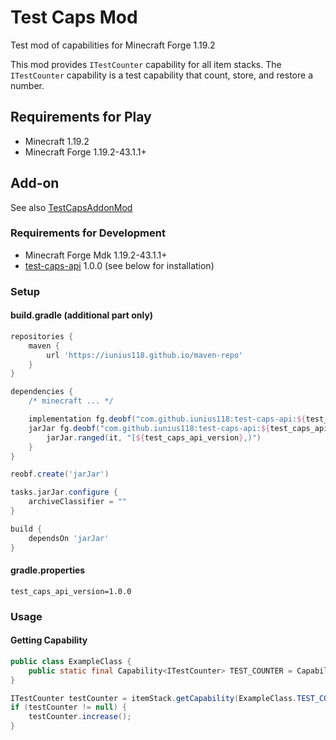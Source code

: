 # Test Caps Mod

Test mod of capabilities for Minecraft Forge 1.19.2

This mod provides `ITestCounter` capability for all item stacks. The `ITestCounter` capability is a test capability that count, store, and restore a number.

## Requirements for Play

- Minecraft 1.19.2
- Minecraft Forge 1.19.2-43.1.1+

## Add-on

See also [TestCapsAddonMod](https://github.com/Iunius118/TestCapsAddonMod)

### Requirements for Development

- Minecraft Forge Mdk 1.19.2-43.1.1+
- [test-caps-api](https://github.com/Iunius118/test-caps-api) 1.0.0 (see below for installation)

### Setup

#### build.gradle (additional part only)

```gradle
repositories {
    maven {
        url 'https://iunius118.github.io/maven-repo'
    }
}

dependencies {
    /* minecraft ... */

    implementation fg.deobf("com.github.iunius118:test-caps-api:${test_caps_api_version}")
    jarJar fg.deobf("com.github.iunius118:test-caps-api:${test_caps_api_version}") {
        jarJar.ranged(it, "[${test_caps_api_version},)")
    }
}

reobf.create('jarJar')

tasks.jarJar.configure {
    archiveClassifier = ""
}

build {
    dependsOn 'jarJar'
}
```

#### gradle.properties

```properties
test_caps_api_version=1.0.0
```

### Usage

#### Getting Capability

```java
public class ExampleClass {
    public static final Capability<ITestCounter> TEST_COUNTER = CapabilityManager.get(new CapabilityToken<>(){});
}
```

```java
ITestCounter testCounter = itemStack.getCapability(ExampleClass.TEST_COUNTER).orElse(null);
if (testCounter != null) {
    testCounter.increase();
}
```
